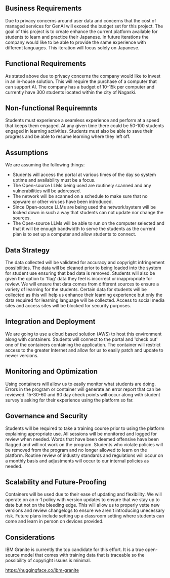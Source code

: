 ## Business Requirements

Due to privacy concerns around user data and concerns that the cost of managed services for GenAI will exceed the budget set for this project.
The goal of this project is to create enhance the current platform available for students to learn and practice their Japanese.  In future
iterations the company would like to be able to provide the same experience with different languages.  This iteration will focus solely on Japanese.

## Functional Requirements

As stated above due to privacy concerns the company would like to invest in an in-house solution.  This will require the purchase of a computer that can support AI.  The company has a budget of 10-15k per computer and currently have 300 students located within the city of Nagaski.

## Non-functional Requiremnts

Students must experience a seamless experience and perform at a speed that keeps them engaged.  At any given time there could be 50-100 students engaged in learning activities.  Students must also be able to save their progress and be able to resume learning where they left off.


## Assumptions

We are assuming the following things:
- Students will access the portal at various times of the day so system uptime and availability must be a focus.
- The Open-source LLMs being used are routinely scanned and any vulnerabilities will be addressed.
- The network will be scanned on a schedule to make sure that no spyware or other viruses have been introduced.
- Since Open-source LLMs are being used the network/system will be locked down in such a way that students can not update nor change the sources.
- The Open-source LLMs will be able to run on the computer selected and that it will be enough bandwidth to serve the students as the current plan is to set up a computer and allow students to connect.

## Data Strategy

The data collected will be validated for accuracy and copyright infringement possibilities.  The data will be cleaned prior to being loaded into the system for student use ensuring that bad data is removed.  Students will also be given the option to 'flag' data they feel is incorrect or inappropriate for review.  We will ensure that data comes from different sources to ensure a variety of learning for the students.  Certain data for students will be collected as this will help us enhance their learning experience but only the data required for learning language will be collected.  Access to social media sites and access sites will be blocked for security purposes.

## Integration and Deployment

We are going to use a cloud based solution (AWS) to host this environment along with containers.  Students will connect to the portal and 'check out' one of the containers containing the application. The container will restrict access to the greater Internet and allow for us to easily patch and update to newer versions.

## Monitoring and Optimization

Using containers will allow us to easily monitor what students are doing.  Errors in the program or container will generate an error report that can be reviewed.  15-30-60 and 90 day check points will occur along with student survey's asking for their experience using the platform so far.

## Governance and Security

Students will be required to take a training course prior to using the platform explaining appropriate use.  All sessions will be monitored and logged for review when needed.  Words that have been deemed offensive have been flagged and will not work on the program.  Students who violate policies will be removed from the program and no longer allowed to learn on the platform.  Routine review of industry standards and regulations will occur on a monthly basis and adjustments will occur to our internal policies as needed.

## Scalability and Future-Proofing

Containers will be used due to their ease of updating and flexibility.  We will operate on an n-1 policy with version updates to ensure that we stay up to date but not on the bleeding edge. This will allow us to properly vette new versions and review changelogs to ensure we aren't introducing unecessary risk.  Future plans include setting up a classroom setting where students can come and learn in person on devices provided.

## Considerations

IBM Granite is currently the top candidate for this effort.  It is a true open-source model that comes with training data that is traceable so the possibility of copyright issues is minimal.

https://huggingface.co/ibm-granite